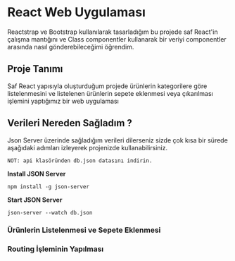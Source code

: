 # React Web Uygulaması

Reactstrap ve Bootstrap kullanılarak tasarladığım bu projede saf React'in çalışma mantığını ve Class componentler kullanarak bir veriyi componentler arasında nasıl gönderebileceğimi öğrendim.

## Proje Tanımı

Saf React yapısıyla oluşturduğum projede ürünlerin kategorilere göre listelenmesini ve listelenen ürünlerin sepete eklenmesi veya çıkarılması işlemini yaptığımız bir web uygulaması

## Verileri Nereden Sağladım ?
Json Server üzerinde sağladığım verileri dilerseniz sizde çok kısa bir sürede aşağıdaki adımları izleyerek projenizde kullanabilirsiniz.

    NOT: api klasöründen db.json datasını indirin.

**Install JSON Server**
```
npm install -g json-server
```
**Start JSON Server**
```
json-server --watch db.json
```

### Ürünlerin Listelenmesi ve Sepete Eklenmesi

### Routing İşleminin Yapılması

